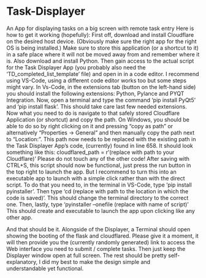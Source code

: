 # Task-Displayer
An App for displaying tasks on a big screen with remote task entry
Here is how to get it working (hopefully):
First off, download and install Cloudflare on the desired host device. (Obviously make sure the right app for the right OS is being installed.) Make sure to store this application (or a shortcut to it) in a safe place where it will not be moved away from and remember where it is.
Also download and install Python.
Then gain access to the actual script for the Task Displayer App (you probably also need the ‘TD_completed_list_template’ file) and open in in a code editor. I recommend using VS-Code, using a different code editor works too but some steps might vary. In Vs-Code, in the extensions tab (button on the left-hand side) you should install the following extensions: Python, Pylance and PYQT Integration. Now, open a terminal and type the command ‘pip install PyQt5’ and ‘pip install flask’. This should take care last few needed extensions. 
Now what you need to do is navigate to that safely stored Cloudflare Application (or shortcut) and copy the path. On Windows, you should be able to do so by right clicking on it and pressing “copy as path” or alternatively “Properties -> General” and then manually copy the path next to “Location:”.
This path now needs to be replaced with the existing path in the Task Displayer App’s code, (currently) found in line 658. It should look something like this:
 cloudflared_path = r’(replace with path to your Cloudflare)’
Please do not touch any of the other code!
After saving with CTRL+S, this script should now be functional, just press the run button in the top right to launch the app. But I recommend to turn this into an executable app to launch with a simple click rather than with the direct script. To do that you need to, in the terminal in VS-Code, type ‘pip install pyinstaller’. Then type ‘cd (replace with path to the location in which the code is saved)’. This should change the terminal directory to the correct one. Then, lastly, type ‘pyinstaller –onefile (replace with name of script)’ This should create and executable to launch the app upon clicking like any other app.

And that should be it. Alongside of the Displayer, a Terminal should open showing the booting of the flask and cloudflared. Please give it a moment, it will then provide you the (currently randomly generated) link to access the Web interface you need to submit / complete tasks. Then just keep the Displayer window open at full screen. The rest should be pretty self-explanatory, I did my best to make the design simple and understandable yet functional.

